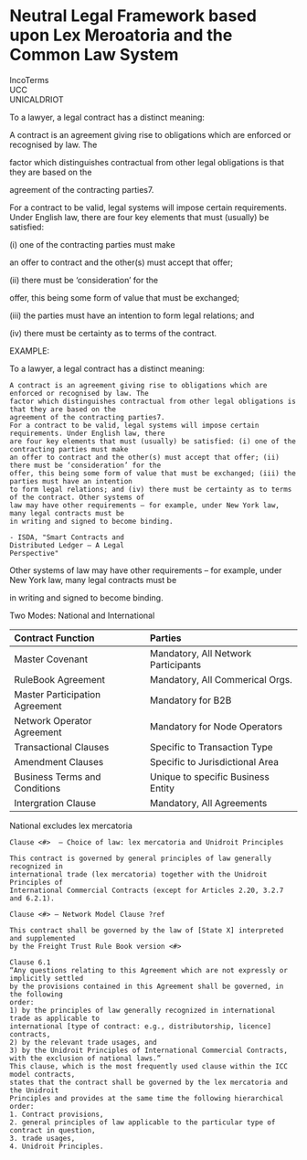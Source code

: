 # Neutral Legal Framework based upon Lex Meroatoria and the Common Law System

IncoTerms  
UCC  
UNICALDRIOT

To a lawyer, a legal contract has a distinct meaning:

A contract is an agreement giving rise to obligations which are enforced or recognised by law. The

factor which distinguishes contractual from other legal obligations is that they are based on the

agreement of the contracting parties7.

For a contract to be valid, legal systems will impose certain requirements. Under English law, there are four key elements that must \(usually\) be satisfied:

\(i\) one of the contracting parties must make

an offer to contract and the other\(s\) must accept that offer;

\(ii\) there must be ‘consideration’ for the

offer, this being some form of value that must be exchanged;

\(iii\) the parties must have an intention to form legal relations; and

\(iv\) there must be certainty as to terms of the contract.





EXAMPLE:

To a lawyer, a legal contract has a distinct meaning:

```
A contract is an agreement giving rise to obligations which are enforced or recognised by law. The
factor which distinguishes contractual from other legal obligations is that they are based on the
agreement of the contracting parties7.
For a contract to be valid, legal systems will impose certain requirements. Under English law, there
are four key elements that must (usually) be satisfied: (i) one of the contracting parties must make
an offer to contract and the other(s) must accept that offer; (ii) there must be ‘consideration’ for the
offer, this being some form of value that must be exchanged; (iii) the parties must have an intention
to form legal relations; and (iv) there must be certainty as to terms of the contract. Other systems of
law may have other requirements – for example, under New York law, many legal contracts must be
in writing and signed to become binding.

- ISDA, "Smart Contracts and
Distributed Ledger – A Legal
Perspective"
```

Other systems of law may have other requirements – for example, under New York law, many legal contracts must be

in writing and signed to become binding.

Two Modes: National and International

| Contract Function | Parties |
| :--- | :--- |
| Master Covenant | Mandatory, All Network Participants |
| RuleBook Agreement | Mandatory, All Commerical Orgs. |
| Master Participation Agreement | Mandatory for B2B |
| Network Operator Agreement | Mandatory for Node Operators |
| Transactional Clauses | Specific to Transaction Type |
| Amendment Clauses | Specific to Jurisdictional Area |
| Business Terms and Conditions | Unique to specific Business Entity |
| Intergration Clause | Mandatory, All Agreements |

National excludes lex mercatoria

```
Clause <#>  – Choice of law: lex mercatoria and Unidroit Principles

This contract is governed by general principles of law generally recognized in
international trade (lex mercatoria) together with the Unidroit Principles of
International Commercial Contracts (except for Articles 2.20, 3.2.7 and 6.2.1).
```

```
Clause <#> – Network Model Clause ?ref

This contract shall be governed by the law of [State X] interpreted and supplemented
by the Freight Trust Rule Book version <#>
```

```
Clause 6.1
“Any questions relating to this Agreement which are not expressly or implicitly settled
by the provisions contained in this Agreement shall be governed, in the following
order:
1) by the principles of law generally recognized in international trade as applicable to
international [type of contract: e.g., distributorship, licence] contracts,
2) by the relevant trade usages, and
3) by the Unidroit Principles of International Commercial Contracts,
with the exclusion of national laws.”
This clause, which is the most frequently used clause within the ICC model contracts,
states that the contract shall be governed by the lex mercatoria and the Unidroit
Principles and provides at the same time the following hierarchical order:
1. Contract provisions,
2. general principles of law applicable to the particular type of contract in question,
3. trade usages,
4. Unidroit Principles.
```



